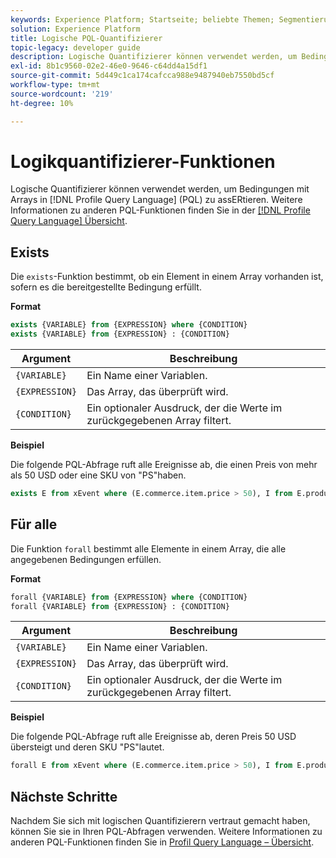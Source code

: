 ```yaml
---
keywords: Experience Platform; Startseite; beliebte Themen; Segmentierung; Segmentierung; Segmentation Service; pql; PQL; Profile Query Language; logische Quantifizierer; logischer Quantifizierer; logischer Quantifizierer;
solution: Experience Platform
title: Logische PQL-Quantifizierer
topic-legacy: developer guide
description: Logische Quantifizierer können verwendet werden, um Bedingungen mit Arrays in der Profile Query Language (PQL) zu erteilen.
exl-id: 8b1c9560-02e2-46e0-9646-c64dd4a15df1
source-git-commit: 5d449c1ca174cafcca988e9487940eb7550bd5cf
workflow-type: tm+mt
source-wordcount: '219'
ht-degree: 10%

---
```


# Logikquantifizierer-Funktionen

Logische Quantifizierer können verwendet werden, um Bedingungen mit Arrays in [!DNL Profile Query Language] (PQL) zu assERtieren. Weitere Informationen zu anderen PQL-Funktionen finden Sie in der [[!DNL Profile Query Language] Übersicht](./overview.md).

## Exists

Die `exists`-Funktion bestimmt, ob ein Element in einem Array vorhanden ist, sofern es die bereitgestellte Bedingung erfüllt.

**Format**

```sql
exists {VARIABLE} from {EXPRESSION} where {CONDITION}
exists {VARIABLE} from {EXPRESSION} : {CONDITION}
```

| Argument | Beschreibung |
| ---------- | ----------- |
| `{VARIABLE}` | Ein Name einer Variablen. |
| `{EXPRESSION}` | Das Array, das überprüft wird. |
| `{CONDITION}` | Ein optionaler Ausdruck, der die Werte im zurückgegebenen Array filtert. |

**Beispiel**

Die folgende PQL-Abfrage ruft alle Ereignisse ab, die einen Preis von mehr als 50 USD oder eine SKU von &quot;PS&quot;haben.

```sql
exists E from xEvent where (E.commerce.item.price > 50), I from E.productListItems where I.SKU = "PS"
```

## Für alle

Die Funktion `forall` bestimmt alle Elemente in einem Array, die alle angegebenen Bedingungen erfüllen.

**Format**

```sql
forall {VARIABLE} from {EXPRESSION} where {CONDITION}
forall {VARIABLE} from {EXPRESSION} : {CONDITION}
```

| Argument | Beschreibung |
| ---------- | ----------- |
| `{VARIABLE}` | Ein Name einer Variablen. |
| `{EXPRESSION}` | Das Array, das überprüft wird. |
| `{CONDITION}` | Ein optionaler Ausdruck, der die Werte im zurückgegebenen Array filtert. |

**Beispiel**

Die folgende PQL-Abfrage ruft alle Ereignisse ab, deren Preis 50 USD übersteigt und deren SKU &quot;PS&quot;lautet.

```sql
forall E from xEvent where (E.commerce.item.price > 50), I from E.productListItems where I.SKU = "PS"
```

## Nächste Schritte

Nachdem Sie sich mit logischen Quantifizierern vertraut gemacht haben, können Sie sie in Ihren PQL-Abfragen verwenden. Weitere Informationen zu anderen PQL-Funktionen finden Sie in [Profil Query Language – Übersicht](./overview.md).
